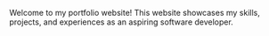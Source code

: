 Welcome to my portfolio website! This website showcases my skills, projects, and experiences as an aspiring software developer.
